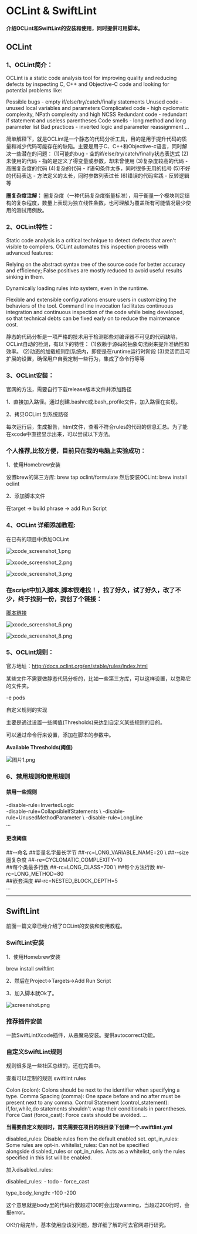 # OCLint & SwiftLint

<h4>介绍OCLint和SwiftLint的安装和使用，同时提供可用脚本。</h4>

<h2>OCLint</h2>
<h3>1、OCLint简介：</h3>
OCLint is a static code analysis tool for improving quality and reducing defects by inspecting C, C++ and Objective-C code and looking for potential problems like:

Possible bugs - empty if/else/try/catch/finally statements
Unused code - unused local variables and parameters
Complicated code - high cyclomatic complexity, NPath complexity and high NCSS
Redundant code - redundant if statement and useless parentheses
Code smells - long method and long parameter list
Bad practices - inverted logic and parameter reassignment
...

简单解释下，就是OCLint是一个静态的代码分析工具，目的是用于提升代码的质量和减少代码可能存在的缺陷。主要是用于C、C++和Objective-c语言，同时解决一些潜在的问题：
(1)可能的bug - 空的if/else/try/catch/finally状态表达式
(2)未使用的代码 - 指的是定义了得变量或参数，却未曾使用
(3)复杂度较高的代码 - 高圈复杂度的代码
(4)复杂的代码 - if语句条件太多，同时很多无用的括号
(5)不好的代码表达 - 方法定义的太长，同时参数列表过长
(6)错误的代码实践 - 反转逻辑等

**圈复杂度注解：**
圈复杂度（一种代码复杂度衡量标准），用于衡量一个模块判定结构的复杂程度，数量上表现为独立线性条数，也可理解为覆盖所有可能情况最少使用的测试用例数。

<h3>2、OCLint特性：</h3>
Static code analysis is a critical technique to detect defects that aren't visible to compilers. OCLint automates this inspection process with advanced features:

Relying on the abstract syntax tree of the source code for better accuracy and efficiency; False positives are mostly reduced to avoid useful results sinking in them.

Dynamically loading rules into system, even in the runtime.

Flexible and extensible configurations ensure users in customizing the behaviors of the tool.
Command line invocation facilitates continuous integration and continuous inspection of the code while being developed, so that technical debts can be fixed early on to reduce the maintenance cost.

静态的代码分析是一项严格的技术用于检测那些对编译器不可见的代码缺陷，OCLint自动的检测，有以下的特性：
(1)依赖于源码的抽象句法树来提升准确性和效率。
(2)动态的加载规则到系统内，即使是在runtime运行时阶段
(3)灵活而且可扩展的设置，确保用户自我定制一些行为，集成了命令行等等

<h3>3、OCLint安装：</h3>
官网的方法，需要自行下载release版本文件并添加路径

1、直接加入路径。通过创建.bashrc或.bash_profile文件，加入路径在实现。

2、拷贝OCLint 到系统路径

每次运行后，生成报告，html文件，查看不符合rules的代码的信息汇总。为了能在xcode中直接显示出来，可以尝试以下方法。

<h3>个人推荐,比较方便，目前只在我的电脑上实验成功：</h3>

1、使用Homebrew安装

设置brew的第三方库: brew tap oclint/formulate
然后安装OCLint: brew install oclint

2、添加脚本文件

在target -> build phrase -> add Run Script

<h3>4、OCLint 详细添加教程:</h3>
在已有的项目中添加OCLint

![xcode_screenshot_1.png][1]

![xcode_screenshot_2.png][2]

![xcode_screenshot_3.png][3]

<h3>在script中加入脚本,脚本很难找！，找了好久，试了好久，改了不少，终于找到一份，我创了个链接：</h3>

[脚本链接][4]

![xcode_screenshot_6.png][5]

![xcode_screenshot_8.png][6]

<h3>5、OCLint规则：</h3>

官方地址：http://docs.oclint.org/en/stable/rules/index.html

某些文件不需要做静态代码分析的，比如一些第三方库，可以这样设置，以忽略它的文件夹。

-e pods

自定义规则的实现

主要是通过设置一些阈值(Thresholds)来达到自定义某些规则的目的。

可以通过命令行来设置，添加在脚本的参数中。

**Available Thresholds(阈值)**

![图片1.png][7]

<h3>6、禁用规则和使用规则</h3>

<h4>禁用一些规则</h4>

-disable-rule=InvertedLogic \
 -disable-rule=CollapsibleIfStatements \ 
-disable-rule=UnusedMethodParameter \ 
-disable-rule=LongLine \
…

<h4>更改阈值</h4>

##--命名
##变量名字最长字节
##-rc=LONG_VARIABLE_NAME=20 \ 
##--size 圈复杂度
##-re=CYCLOMATIC_COMPLEXITY=10 \
##每个类最多行数 
##-rc=LONG_CLASS=700 \ 
##每个方法行数
##-rc=LONG_METHOD=80 \
##嵌套深度 
##-rc=NESTED_BLOCK_DEPTH=5 \
…


  [1]: http://www.hetianxiong.com/usr/uploads/2016/07/2309300051.png
  [2]: http://www.hetianxiong.com/usr/uploads/2016/07/4005666696.png
  [3]: http://www.hetianxiong.com/usr/uploads/2016/07/2746610061.png
  [4]: http://pan.baidu.com/s/1gfPnvDx
  [5]: http://www.hetianxiong.com/usr/uploads/2016/07/3334172824.png
  [6]: http://www.hetianxiong.com/usr/uploads/2016/07/3758901080.png
  [7]: http://www.hetianxiong.com/usr/uploads/2016/07/3503392709.png
  
  
 
-----
  
<h2>SwiftLint</h2>

前面一篇文章已经介绍了OCLint的安装和使用教程。

<h3>SwiftLint安装</h3>

1、使用Homebrew安装

 brew install swiftlint

2、然后在Project->Targets->Add Run Script
 
3、加入脚本就Ok了。

![screenshot.png][8]

<h3>推荐插件安装</h3>

一款SwiftLintXcode插件，从恶魔岛安装。提供autocorrect功能。

<h3>自定义SwiftLint规则</h3>

规则很多是一些社区总结的，还在完善中。

查看可以定制的规则 swiftlint rules

Colon (colon): Colons should be next to the identifier when specifying a type. 
Comma Spacing (comma): One space before and no after must be present next to any comma. 
Control Statement (control_statement): if,for,while,do statements shouldn't wrap their conditionals in parentheses. 
Force Cast (force_cast): Force casts should be avoided. 
...

**当需要自定义规则时，首先需要在项目的根目录下创建一个.swiftlint.yml**

disabled_rules: Disable rules from the default enabled set.
opt_in_rules: Some rules are opt-in.
whitelist_rules: Can not be specified alongside disabled_rules or opt_in_rules. Acts as a whitelist, only the rules specified in this list will be enabled.

加入disabled_rules:

disabled_rules:
	- todo
	- force_cast

type_body_length:
	-100
	-200

这个意思就是body里的代码行数超过100时会出现warning，当超过200行时，会报error。

OK!介绍完毕，基本使用应该没问题，想详细了解的可去官网进行研究。

  [8]: http://www.hetianxiong.com/usr/uploads/2016/07/3991851365.png